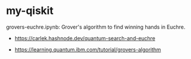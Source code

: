 # my-qiskit

grovers-euchre.ipynb:  Grover's algorithm to find winning hands in Euchre. 

- https://carlek.hashnode.dev/quantum-search-and-euchre

- https://learning.quantum.ibm.com/tutorial/grovers-algorithm